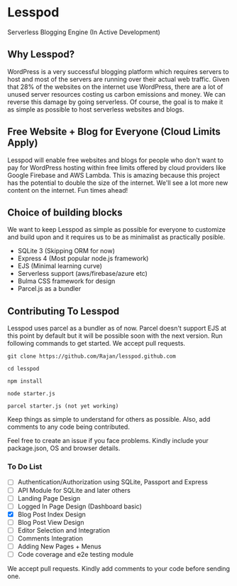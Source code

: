 # Lesspod
Serverless Blogging Engine (In Active Development)


## Why Lesspod?

WordPress is a very successful blogging platform which requires servers to host and most of the servers are running over their actual web traffic. Given that 28% of the websites on the internet use WordPress, there are a lot of unused server resources costing us carbon emissions and money. We can reverse this damage by going serverless. Of course, the goal is to make it as simple as possible to host serverless websites and blogs.


## Free Website + Blog for Everyone (Cloud Limits Apply)

Lesspod will enable free websites and blogs for people who don't want to pay for WordPress hosting within free limits offered by cloud providers like Google Firebase and AWS Lambda. This is amazing because this project has the potential to double the size of the internet. We'll see a lot more new content on the internet. Fun times ahead!

## Choice of building blocks

We want to keep Lesspod as simple as possible for everyone to customize and build upon and it requires us to be as minimalist as practically posible.

- SQLite 3 (Skipping ORM for now)
- Express 4 (Most popular node.js framework)
- EJS (Minimal learning curve)
- Serverless support (aws/firebase/azure etc)
- Bulma CSS framework for design
- Parcel.js as a bundler


## Contributing To Lesspod

Lesspod uses parcel as a bundler as of now. Parcel doesn't support EJS at this point by default but it will be possible soon with the next version. Run following commands to get started. We accept pull requests.

```
git clone https://github.com/Rajan/lesspod.github.com

cd lesspod

npm install

node starter.js

parcel starter.js (not yet working)

```

Keep things as simple to understand for others as possible. Also, add comments to any code being contributed.

Feel free to create an issue if you face problems. Kindly include your package.json, OS and browser details.


### To Do List

- [ ] Authentication/Authorization using SQLite, Passport and Express
- [ ] API Module for SQLite and later others
- [ ] Landing Page Design
- [ ] Logged In Page Design (Dashboard basic)
- [x] Blog Post Index Design
- [ ] Blog Post View Design
- [ ] Editor Selection and Integration
- [ ] Comments Integration
- [ ] Adding New Pages + Menus
- [ ] Code coverage and e2e testing module

We accept pull requests. Kindly add comments to your code before sending one.

